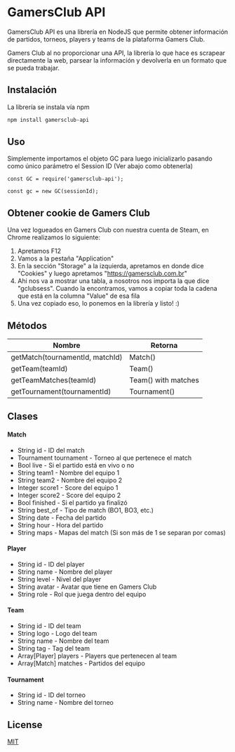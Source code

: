 # GamersClub API

GamersClub API es una librería en NodeJS que permite obtener información de partidos, torneos, players y teams de la plataforma Gamers Club.

Gamers Club al no proporcionar una API, la librería lo que hace es scrapear directamente la web, parsear la información y devolverla en un formato que se pueda trabajar.

## Instalación

La librería se instala vía npm

```bash
npm install gamersclub-api
```

## Uso

Simplemente importamos el objeto GC para luego inicializarlo pasando como único parámetro el Session ID (Ver abajo como obtenerla)

```
const GC = require('gamersclub-api');

const gc = new GC(sessionId);
```

## Obtener cookie de Gamers Club

Una vez logueados en Gamers Club con nuestra cuenta de Steam, en Chrome realizamos lo siguiente:

1. Apretamos F12
2. Vamos a la pestaña "Application"
3. En la sección "Storage" a la izquierda, apretamos en donde dice "Cookies" y luego apretamos "https://gamersclub.com.br"
4. Ahi nos va a mostrar una tabla, a nosotros nos importa la que dice "gclubsess". Cuando la encontramos, vamos a copiar toda la cadena que está en la columna "Value" de esa fila
5. Una vez copiado eso, lo ponemos en la librería y listo! :)

## Métodos

| Nombre | Retorna |
| ------ | ------ |
| getMatch(tournamentId, matchId) | Match() |
| getTeam(teamId) | Team() |
| getTeamMatches(teamId) | Team() with matches |
| getTournament(tournamentId) | Tournament() |

## Clases

#### Match

- String id - ID del match
- Tournament tournament - Torneo al que pertenece el match
- Bool live - Si el partido está en vivo o no
- String team1 - Nombre del equipo 1
- String team2 - Nombre del equipo 2
- Integer score1 - Score del equipo 1
- Integer score2 - Score del equipo 2
- Bool finished - Si el partido ya finalizó
- String best_of - Tipo de match (BO1, BO3, etc.)
- String date - Fecha del partido
- String hour - Hora del partido
- String maps - Mapas del match (Si son más de 1 se separan por comas)

#### Player

- String id - ID del player
- String name - Nombre del player
- String level - Nivel del player
- String avatar - Avatar que tiene en Gamers Club
- String role - Rol que juega dentro del equipo

#### Team

- String id - ID del team
- String logo - Logo del team
- String name - Nombre del team
- String tag - Tag del team
- Array[Player] players - Players que pertenecen al team
- Array[Match] matches - Partidos del equipo

#### Tournament

- String id - ID del torneo
- String name - Nombre del torneo

## License
[MIT](https://choosealicense.com/licenses/mit/)
